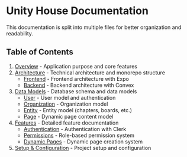 # Unity House Documentation

This documentation is split into multiple files for better organization and readability.

## Table of Contents

1. [Overview](./overview.md) - Application purpose and core features
2. [Architecture](./architecture/README.md) - Technical architecture and monorepo structure
   - [Frontend](./architecture/frontend.md) - Frontend architecture with Expo
   - [Backend](./architecture/backend.md) - Backend architecture with Convex
3. [Data Models](./data-models/README.md) - Database schema and data models
   - [User](./data-models/user.md) - User model and authentication
   - [Organization](./data-models/organization.md) - Organization model
   - [Entity](./data-models/entity.md) - Entity model (chapters, boards, etc.)
   - [Page](./data-models/page.md) - Dynamic page content model
4. [Features](./features/README.md) - Detailed feature documentation
   - [Authentication](./features/authentication.md) - Authentication with Clerk
   - [Permissions](./features/permissions.md) - Role-based permission system
   - [Dynamic Pages](./features/dynamic-pages.md) - Dynamic page creation system
5. [Setup & Configuration](./setup/README.md) - Project setup and configuration
